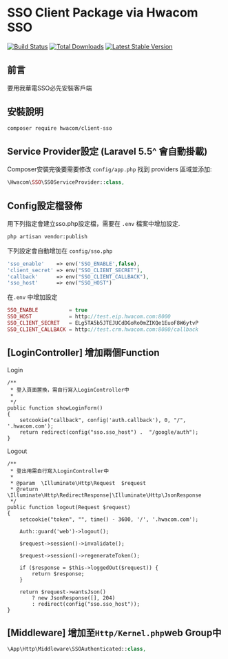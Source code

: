 # SSO Client Package via Hwacom SSO

<a href="https://github.com/mozielin/Client-SSO/actions"><img src="https://github.com/mozielin/Client-SSO/workflows/PHP Composer/badge.svg" alt="Build Status"></a>
[![Total Downloads](http://poser.pugx.org/hwacom/client-sso/downloads)](https://packagist.org/packages/hwacom/client-sso)
[![Latest Stable Version](http://poser.pugx.org/hwacom/client-sso/v)](https://packagist.org/packages/hwacom/client-sso)
## 前言

要用我華電SSO必先安裝客戶端

## 安裝說明

```bash
composer require hwacom/client-sso
```

## Service Provider設定 (Laravel 5.5^ 會自動掛載)

Composer安裝完後要需要修改 `config/app.php` 找到 providers 區域並添加:

```php
\Hwacom\SSO\SSOServiceProvider::class,
```

## Config設定檔發佈 

用下列指定會建立sso.php設定檔，需要在 `.env` 檔案中增加設定.

```bash
php artisan vendor:publish
```

 下列設定會自動增加在 `config/sso.php`

```php
'sso_enable'    => env('SSO_ENABLE',false),
'client_secret' => env("SSO_CLIENT_SECRET"),
'callback'      => env("SSO_CLIENT_CALLBACK"),
'sso_host'      => env("SSO_HOST")
```

在`.env` 中增加設定

```php
SSO_ENABLE          = true
SSO_HOST            = http://test.eip.hwacom.com:8000
SSO_CLIENT_SECRET   = ELg5TA5b5JTEJUCdDGoRo0mZIKQe1EuoF8W6ytvP
SSO_CLIENT_CALLBACK = http://test.crm.hwacom.com:8080/callback
```

## [LoginController] 增加兩個Function
Login

```
/**
 * 登入頁面置換，需自行寫入LoginController中
 *
 */
public function showLoginForm()
{
    setcookie("callback", config('auth.callback'), 0, "/", '.hwacom.com');
    return redirect(config("sso.sso_host") .  "/google/auth");
}
```

Logout

```
/**
 * 登出用需自行寫入LoginController中
 *
 * @param  \Illuminate\Http\Request  $request
 * @return \Illuminate\Http\RedirectResponse|\Illuminate\Http\JsonResponse
 */
public function logout(Request $request)
{
    setcookie("token", "", time() - 3600, '/', '.hwacom.com');

    Auth::guard('web')->logout();

    $request->session()->invalidate();

    $request->session()->regenerateToken();

    if ($response = $this->loggedOut($request)) {
        return $response;
    }

    return $request->wantsJson()
        ? new JsonResponse([], 204)
        : redirect(config("sso.sso_host"));
}
```
## [Middleware] 增加至`Http/Kernel.php`web Group中

```php
\App\Http\Middleware\SSOAuthenticated::class,
```
